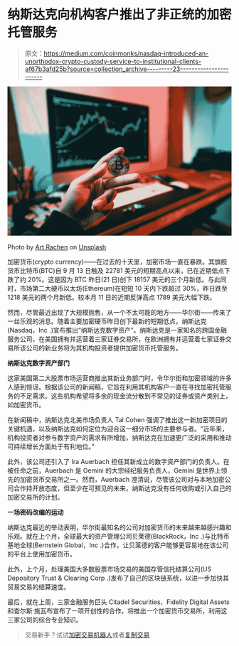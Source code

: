 # 纳斯达克向机构客户推出了非正统的加密托管服务

> 原文：<https://medium.com/coinmonks/nasdaq-introduced-an-unorthodox-crypto-custody-service-to-institutional-clients-af67b3afd25b?source=collection_archive---------23----------------------->

![](img/0455d8701496e31a998f5d4ac5045519.png)

Photo by [Art Rachen](https://unsplash.com/@artrachen?utm_source=medium&utm_medium=referral) on [Unsplash](https://unsplash.com?utm_source=medium&utm_medium=referral)

加密货币(crypto currency)——在过去的十天里，加密市场一直在暴跌。其旗舰货币比特币(BTC)自 9 月 13 日触及 22781 美元的短期高点以来，已在近期低点下跌了约 20%。这是因为 BTC 昨日(21 日)创下 18157 美元的三个月新低。与此同时，市场第二大硬币以太坊(Ethereum)在短短 10 天内下跌超过 30%，昨日跌至 1218 美元的两个月新低。较本月 11 日的近期反弹高点 1789 美元大幅下跌。

然而，尽管最近出现了大规模抛售，从一个不太可能的地方——华尔街——传来了一丝乐观的消息。随着主要加密硬币昨日创下最新的短期低点，纳斯达克(Nasdaq，Inc .)宣布推出“纳斯达克数字资产”。纳斯达克是一家知名的跨国金融服务公司，在美国拥有并运营着三家证券交易所，在欧洲拥有并运营着七家证券交易所该公司的新业务将为其机构投资者提供加密货币托管服务。

**纳斯达克数字资产部门**

这家美国第二大股票市场运营商推出其新业务部门时，令华尔街和加密领域的许多人感到惊讶。根据该公司的新闻稿，它旨在利用其机构客户一直在寻找加密托管服务的不足需求。这些机构希望将多余的现金流分散到不常见的证券或资产类别上，如加密货币。

在新闻稿中，纳斯达克北美市场负责人 Tal Cohen 强调了推出这一新加密项目的关键机遇，以及纳斯达克如何定位为迎合这一细分市场的主要参与者。“近年来，机构投资者对参与数字资产的需求有所增加，纳斯达克在加速更广泛的采用和推动可持续增长方面处于有利地位。”

此外，该公司还引入了 Ira Auerbach 担任其新成立的数字资产部门的负责人。在被任命之前，Auerbach 是 Gemini 的大宗经纪服务负责人，Gemini 是世界上领先的加密货币交易所之一。然而，Auerbach 澄清说，尽管该公司对与本地加密公司合作持开放态度，但至少在可预见的未来，纳斯达克没有任何收购或引入自己的加密交易所的计划。

**一场密码改编的运动**

纳斯达克最近的举动表明，华尔街最知名的公司对加密货币的未来越来越感兴趣和乐观。就在上个月，全球最大的资产管理公司贝莱德(BlackRock，Inc .)与比特币基地全球(Bernstein Global，Inc .)合作，让贝莱德的客户能够更容易地在该公司的平台上使用加密货币。

此外，上个月，处理美国大多数股票市场交易的美国存管信托结算公司(US Depository Trust & Clearing Corp .)发布了自己的区块链系统，以进一步加快其贸易交易的结算速度。

最后，就在上周，三家金融服务巨头 Citadel Securities、Fidelity Digital Assets 和查尔斯·施瓦布宣布了一项开创性的合作，将推出一个加密货币交易所，利用这三家公司的综合专业知识。

> 交易新手？试试[加密交易机器人](/coinmonks/crypto-trading-bot-c2ffce8acb2a)或者[复制交易](/coinmonks/top-10-crypto-copy-trading-platforms-for-beginners-d0c37c7d698c)